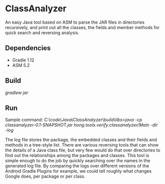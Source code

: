 # ClassAnalyzer
An easy Java tool based on ASM to parse the JAR files in directories recursively, and print out all the classes, the fields and member methods for quick search and reversing analysis.

## Dependencies
- Gradle 1.12
- ASM 5.2

## Build
*gradlew jar*

## Run
Sample command:
*C:\code\Java\ClassAnalyzer\build\libs>java -cp classanalyzer-0.1-SNAPSHOT.jar hong.tools.verify.classanalyzer/Main -dir <your dir> -log <your log file name>*

The log file stores the package, the embedded classes and their fields and methods in a tree-style list.
There are various reversing tools that can show the details of a Java class file, but very few would do that over directories to find out the relationships among the packages and classes. This tool is simple enough to do the job by quickly searching over the names in the generated log file. By comparing the logs over different versions of the Android Gradle Plugins for example, we could tell roughly what changes Google does, per package or per class.